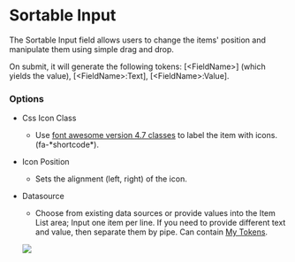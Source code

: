 # Sortable Input

The Sortable Input field allows users to change the items' position and manipulate them using simple drag and drop.

On submit, it will generate the following tokens: \[&lt;FieldName&gt;\] \(which yields the value\), \[&lt;FieldName&gt;:Text\], \[&lt;FieldName&gt;:Value\].

### Options

* Css Icon Class

  * Use [font awesome version 4.7 classes](//fontawesome.io/icons/) to label the item with icons. \(fa-\*shortcode\*\).

* Icon Position

  * Sets the alignment \(left, right\) of the icon.

* Datasource

  * Choose from existing data sources or provide values into the Item List area; Input one item per line. If you need to provide different text and value, then separate them by pipe. Can contain [My Tokens](/my-tokens/index.html).

  ![](https://s3.amazonaws.com/static.dnnsharp.com/documentation/2017/07/chrome_2017-07-11_15-29-18.png)




